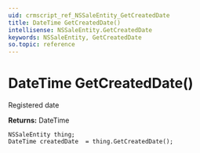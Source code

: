 ```yaml
---
uid: crmscript_ref_NSSaleEntity_GetCreatedDate
title: DateTime GetCreatedDate()
intellisense: NSSaleEntity.GetCreatedDate
keywords: NSSaleEntity, GetCreatedDate
so.topic: reference
---
```


# DateTime GetCreatedDate()

Registered date

**Returns:** DateTime

```crmscript
NSSaleEntity thing;
DateTime createdDate  = thing.GetCreatedDate();
```

